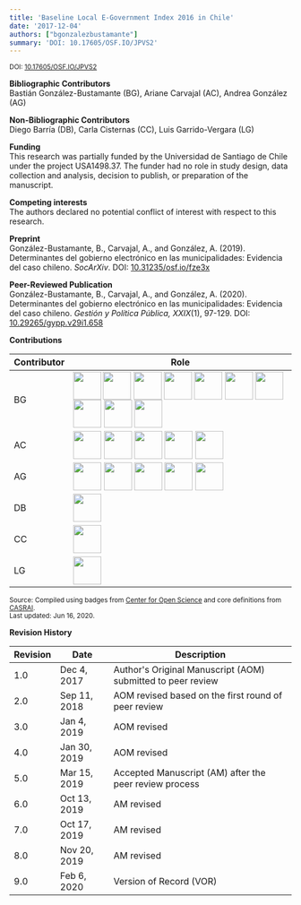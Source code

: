 ```yaml
---
title: 'Baseline Local E-Government Index 2016 in Chile'
date: '2017-12-04'
authors: ["bgonzalezbustamante"]
summary: 'DOI: 10.17605/OSF.IO/JPVS2'
---
```


<small>DOI: [10.17605/OSF.IO/JPVS2](http://doi.org/10.17605/OSF.IO/JPVS2)</small>

**Bibliographic Contributors** <br />
Bastián González-Bustamante (BG), Ariane Carvajal (AC), Andrea González (AG)

**Non-Bibliographic Contributors** <br />Diego Barría (DB), Carla Cisternas (CC), Luis Garrido-Vergara (LG)

**Funding** <br />
This research was partially funded by the Universidad de Santiago de Chile under the project USA1498.37. The funder had no role in study design, data collection and analysis, decision to publish, or preparation of the manuscript.

**Competing interests** <br />
The authors declared no potential conflict of interest with respect to this research.

**Preprint** <br />
González-Bustamante, B., Carvajal, A., and González, A. (2019). Determinantes del gobierno electrónico en las municipalidades: Evidencia del caso chileno. *SocArXiv*. DOI: [10.31235/osf.io/fze3x](http://doi.org/10.31235/osf.io/fze3x)

**Peer-Reviewed Publication** <br />
González-Bustamante, B., Carvajal, A., and González, A. (2020). Determinantes del gobierno electrónico en las municipalidades: Evidencia del caso chileno. *Gestión y Política Pública, XXIX*(1), 97-129. DOI: [10.29265/gypp.v29i1.658](https://doi.org/10.29265/gypp.v29i1.658) <br />

**Contributions** 

| Contributor | Role |
|---|---|
| BG | [<img src="conceptualization.png" align="left" width="50" />](conceptualization.png) [<img src="https://bgonzalezbustamante.github.io/CRediT/badges/formal_analysis.png" align="center" width="50" />](https://raw.githubusercontent.com/bgonzalezbustamante/CRediT/master/docs/badges/formal_analysis.png) [<img src="https://bgonzalezbustamante.github.io/CRediT/badges/methodology.png" align="center" width="50" />](https://bgonzalezbustamante.github.io/CRediT/badges/methodology.png) [<img src="https://bgonzalezbustamante.github.io/CRediT/badges/project_administration.png" align="center" width="50" />](https://bgonzalezbustamante.github.io/CRediT/badges/project_administration.png) [<img src="https://bgonzalezbustamante.github.io/CRediT/badges/resources.png" align="center" width="50" />](https://bgonzalezbustamante.github.io/CRediT/badges/resources.png) [<img src="https://bgonzalezbustamante.github.io/CRediT/badges/computation.png" align="center" width="50" />](https://bgonzalezbustamante.github.io/CRediT/badges/computation.png) [<img src="https://bgonzalezbustamante.github.io/CRediT/badges/supervision.png" align="center" width="50" />](https://bgonzalezbustamante.github.io/CRediT/badges/supervision.png) [<img src="https://bgonzalezbustamante.github.io/CRediT/badges/data_visualization.png" align="center" width="50" />](https://bgonzalezbustamante.github.io/CRediT/badges/data_visualization.png) [<img src="https://bgonzalezbustamante.github.io/CRediT/badges/writing_initial_draft.png" align="center" width="50" />](https://bgonzalezbustamante.github.io/CRediT/badges/writing_initial_draft.png) [<img src="https://bgonzalezbustamante.github.io/CRediT/badges/writing_review.png" align="center" width="50" />](https://bgonzalezbustamante.github.io/CRediT/badges/writing_review.png) |
| AC | [<img src="https://bgonzalezbustamante.github.io/CRediT/badges/data_curation.png" align="center" width="50" />](https://bgonzalezbustamante.github.io/CRediT/badges/data_curation.png) [<img src="https://bgonzalezbustamante.github.io/CRediT/badges/investigation.png" align="center" width="50" />](https://bgonzalezbustamante.github.io/CRediT/badges/investigation.png) [<img src="https://bgonzalezbustamante.github.io/CRediT/badges/resources.png" align="center" width="50" />](https://bgonzalezbustamante.github.io/CRediT/badges/resources.png) [<img src="https://bgonzalezbustamante.github.io/CRediT/badges/writing_initial_draft.png" align="center" width="50" />](https://bgonzalezbustamante.github.io/CRediT/badges/writing_initial_draft.png) [<img src="https://bgonzalezbustamante.github.io/CRediT/badges/writing_review.png" align="center" width="50" />](https://bgonzalezbustamante.github.io/CRediT/badges/writing_review.png) |
| AG | [<img src="https://bgonzalezbustamante.github.io/CRediT/badges/data_curation.png" align="center" width="50" />](https://bgonzalezbustamante.github.io/CRediT/badges/data_curation.png) [<img src="https://bgonzalezbustamante.github.io/CRediT/badges/investigation.png" align="center" width="50" />](https://bgonzalezbustamante.github.io/CRediT/badges/investigation.png) [<img src="https://bgonzalezbustamante.github.io/CRediT/badges/resources.png" align="center" width="50" />](https://bgonzalezbustamante.github.io/CRediT/badges/resources.png) [<img src="https://bgonzalezbustamante.github.io/CRediT/badges/writing_initial_draft.png" align="center" width="50" />](https://bgonzalezbustamante.github.io/CRediT/badges/writing_initial_draft.png) [<img src="https://bgonzalezbustamante.github.io/CRediT/badges/writing_review.png" align="center" width="50" />](https://bgonzalezbustamante.github.io/CRediT/badges/writing_review.png) |
| DB | [<img src="https://bgonzalezbustamante.github.io/CRediT/badges/funding_acquisition.png" align="center" width="50" />](https://bgonzalezbustamante.github.io/CRediT/badges/funding_acquisition.png) |
| CC | [<img src="https://bgonzalezbustamante.github.io/CRediT/badges/writing_review.png" align="center" width="50" />](https://bgonzalezbustamante.github.io/CRediT/badges/writing_review.png) |
| LG | [<img src="https://bgonzalezbustamante.github.io/CRediT/badges/writing_review.png" align="center" width="50" />](https://bgonzalezbustamante.github.io/CRediT/badges/writing_review.png) |

<small>Source: Compiled using badges from [Center for Open Science](https://github.com/CenterForOpenScience/open_research_badges) and core definitions from [CASRAI](https://casrai.org/credit/).</small><br />
<small>Last updated: Jun 16, 2020.</small>

**Revision History**

| Revision | Date | Description |
|---|---|---|
| 1.0 | Dec 4, 2017 | Author's Original Manuscript (AOM) submitted to peer review |
| 2.0 | Sep 11, 2018 | AOM revised based on the first round of peer review |
| 3.0 | Jan 4, 2019 | AOM revised |
| 4.0 | Jan 30, 2019 | AOM revised |
| 5.0 | Mar 15, 2019 | Accepted Manuscript (AM) after the peer review process |
| 6.0 | Oct 13, 2019 | AM revised |
| 7.0 | Oct 17, 2019 | AM revised |
| 8.0 | Nov 20, 2019 | AM revised |
| 9.0 | Feb 6, 2020 | Version of Record (VOR) |
